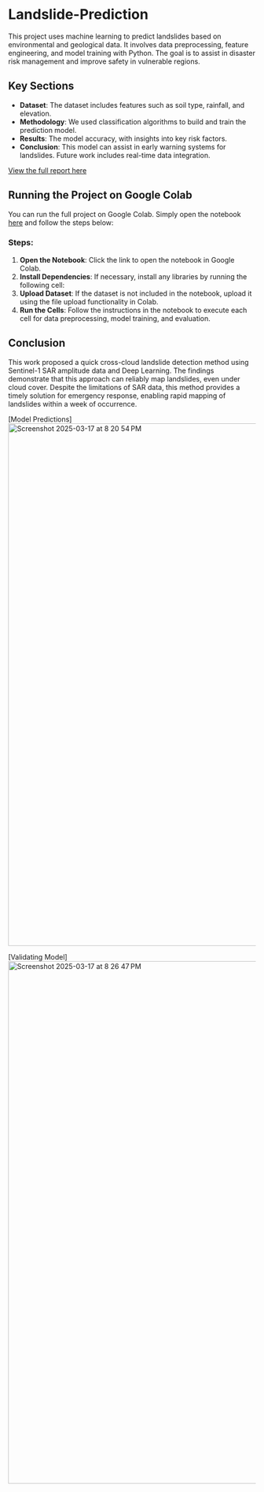 # Landslide-Prediction
This project uses machine learning to predict landslides based on environmental and geological data. It involves data preprocessing, feature engineering, and model training with Python. The goal is to assist in disaster risk management and improve safety in vulnerable regions.

## Key Sections

- **Dataset**: The dataset includes features such as soil type, rainfall, and elevation.
- **Methodology**: We used classification algorithms to build and train the prediction model.
- **Results**: The model accuracy, with insights into key risk factors.
- **Conclusion**: This model can assist in early warning systems for landslides. Future work includes real-time data integration.

[View the full report here](https://drive.google.com/file/d/1o_7Y2v169jQX3Ae1H7A0mTIzrQuAvyu6/view?usp=drive_link)

## Running the Project on Google Colab

You can run the full project on Google Colab. Simply open the notebook [here](https://colab.research.google.com/drive/1qMVebD1ZcKJlP7Hu_DsrUu6BW6jOW6eH?usp=sharing) and follow the steps below:

### Steps:
1. **Open the Notebook**: Click the link to open the notebook in Google Colab.
2. **Install Dependencies**: If necessary, install any libraries by running the following cell:
3. **Upload Dataset**: If the dataset is not included in the notebook, upload it using the file upload functionality in Colab.
4. **Run the Cells**: Follow the instructions in the notebook to execute each cell for data preprocessing, model training, and evaluation.

## Conclusion

This work proposed a quick cross-cloud landslide detection method using Sentinel-1 SAR amplitude data and Deep Learning. The findings demonstrate that this approach can reliably map landslides, even under cloud cover. Despite the limitations of SAR data, this method provides a timely solution for emergency response, enabling rapid mapping of landslides within a week of occurrence.

[Model Predictions]<img width="1063" alt="Screenshot 2025-03-17 at 8 20 54 PM" src="https://github.com/user-attachments/assets/9997e352-e386-49d2-8b3b-cd6b7a65d399" />

[Validating Model]<img width="1063" alt="Screenshot 2025-03-17 at 8 26 47 PM" src="https://github.com/user-attachments/assets/6aa7e568-0223-4cef-b742-21e105c2b703" />  <!-- Add image file path here -->
